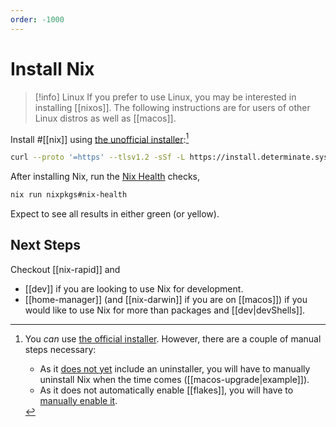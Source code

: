 ```yaml
---
order: -1000
---
```


# Install Nix


>[!info] Linux
> If you prefer to use Linux, you may be interested in installing [[nixos]]. The following instructions are for users of other Linux distros as well as [[macos]].

Install #[[nix]] using [the unofficial installer](https://github.com/DeterminateSystems/nix-installer#the-determinate-nix-installer):[^official]

```sh
curl --proto '=https' --tlsv1.2 -sSf -L https://install.determinate.systems/nix | sh -s -- install
```

After installing Nix, run the [Nix Health](https://github.com/juspay/nix-browser/tree/main/crates/nix_health) checks,

```sh
nix run nixpkgs#nix-health
```

Expect to see all results in either green (or yellow).

## Next Steps

Checkout [[nix-rapid]] and 

- [[dev]] if you are looking to use Nix for development.
- [[home-manager]] (and [[nix-darwin]] if you are on [[macos]]) if you would like to use Nix for more than packages and [[dev|devShells]].

[^official]: You *can* use [the official installer](https://nixos.org/download). However, there are a couple of manual steps necessary:
    - As it [does not yet](https://discourse.nixos.org/t/anyone-up-for-picking-at-some-nix-onboarding-improvements/13152/4) include an uninstaller, you will have to manually uninstall Nix when the time comes ([[macos-upgrade|example]]). 
    - As it does not automatically enable [[flakes]], you will have to [manually enable it](https://nixos.wiki/wiki/Flakes).